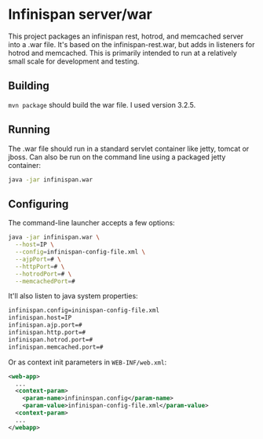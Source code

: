# Infinispan server/war

This project packages an infinispan rest, hotrod, and memcached server into a .war file.
It's based on the infinispan-rest.war, but adds in listeners for hotrod and memcached.
This is primarily intended to run at a relatively small scale for development and testing.

## Building

`mvn package` should build the war file.  I used version 3.2.5.

## Running

The .war file should run in a standard servlet container like jetty, tomcat or jboss.
Can also be run on the command line using a packaged jetty container:

```bash
java -jar infinispan.war
```

## Configuring

The command-line launcher accepts a few options:

```bash
java -jar infinispan.war \
  --host=IP \
  --config=infinispan-config-file.xml \
  --ajpPort=# \
  --httpPort=# \
  --hotrodPort=# \
  --memcachedPort=#
```

It'll also listen to java system properties:

```bash
infinispan.config=ininispan-config-file.xml
infinispan.host=IP
infinispan.ajp.port=#
infinispan.http.port=#
infinispan.hotrod.port=#
infinispan.memcached.port=#
```

Or as context init parameters in `WEB-INF/web.xml`:

```xml
<web-app>
  ...
  <context-param>
    <param-name>infininspan.config</param-name>
    <param-value>infinispan-config-file.xml</param-value>
  <context-param>
  ...
</webapp>
```
